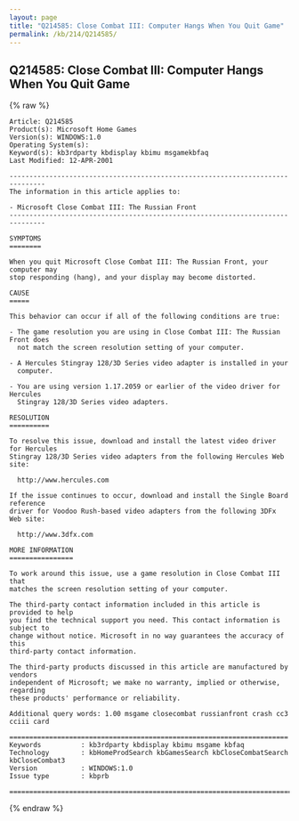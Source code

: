 ```yaml
---
layout: page
title: "Q214585: Close Combat III: Computer Hangs When You Quit Game"
permalink: /kb/214/Q214585/
---
```


## Q214585: Close Combat III: Computer Hangs When You Quit Game

{% raw %}

	Article: Q214585
	Product(s): Microsoft Home Games
	Version(s): WINDOWS:1.0
	Operating System(s): 
	Keyword(s): kb3rdparty kbdisplay kbimu msgamekbfaq
	Last Modified: 12-APR-2001
	
	-------------------------------------------------------------------------------
	The information in this article applies to:
	
	- Microsoft Close Combat III: The Russian Front 
	-------------------------------------------------------------------------------
	
	SYMPTOMS
	========
	
	When you quit Microsoft Close Combat III: The Russian Front, your computer may
	stop responding (hang), and your display may become distorted.
	
	CAUSE
	=====
	
	This behavior can occur if all of the following conditions are true:
	
	- The game resolution you are using in Close Combat III: The Russian Front does
	  not match the screen resolution setting of your computer.
	
	- A Hercules Stingray 128/3D Series video adapter is installed in your
	  computer.
	
	- You are using version 1.17.2059 or earlier of the video driver for Hercules
	  Stingray 128/3D Series video adapters.
	
	RESOLUTION
	==========
	
	To resolve this issue, download and install the latest video driver for Hercules
	Stingray 128/3D Series video adapters from the following Hercules Web site:
	
	  http://www.hercules.com
	
	If the issue continues to occur, download and install the Single Board reference
	driver for Voodoo Rush-based video adapters from the following 3DFx Web site:
	
	  http://www.3dfx.com
	
	MORE INFORMATION
	================
	
	To work around this issue, use a game resolution in Close Combat III that
	matches the screen resolution setting of your computer.
	
	The third-party contact information included in this article is provided to help
	you find the technical support you need. This contact information is subject to
	change without notice. Microsoft in no way guarantees the accuracy of this
	third-party contact information.
	
	The third-party products discussed in this article are manufactured by vendors
	independent of Microsoft; we make no warranty, implied or otherwise, regarding
	these products' performance or reliability.
	
	Additional query words: 1.00 msgame closecombat russianfront crash cc3 cciii card
	
	======================================================================
	Keywords          : kb3rdparty kbdisplay kbimu msgame kbfaq
	Technology        : kbHomeProdSearch kbGamesSearch kbCloseCombatSearch kbCloseCombat3
	Version           : WINDOWS:1.0
	Issue type        : kbprb
	
	=============================================================================
	

{% endraw %}
